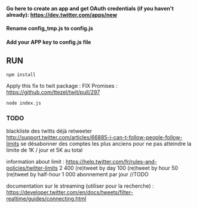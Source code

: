 
#### Go here to create an app and get OAuth credentials (if you haven't already): https://dev.twitter.com/apps/new
#### Rename config_tmp.js to config.js
#### Add your APP key to config.js file

## RUN

`npm install`

Apply this fix to twit package : FIX Promises : https://github.com/ttezel/twit/pull/297

`node index.js`


### TODO
blackliste des twitts déjà retweeter
http://support.twitter.com/articles/66885-i-can-t-follow-people-follow-limits
se désabonner des comptes les plus anciens pour ne pas atteindre la limite de 1K / jour et 5K au total

information about limit : https://help.twitter.com/fr/rules-and-policies/twitter-limits
 2 400 (re)tweet by day
 100 (re)tweet by hour
 50 (re)tweet by half-hour
 1 000 abonnement par jour //TODO

documentation sur le streaming (utiliser pour la recherche) : https://developer.twitter.com/en/docs/tweets/filter-realtime/guides/connecting.html
